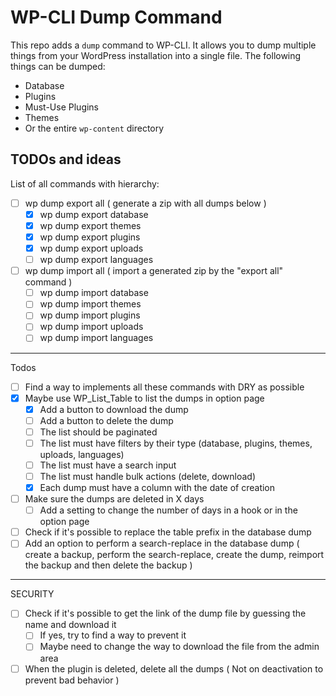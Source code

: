 # WP-CLI Dump Command

This repo adds a `dump` command to WP-CLI. It allows you to dump multiple things from your WordPress installation into a single file. The following things can be dumped:
- Database
- Plugins
- Must-Use Plugins
- Themes
- Or the entire `wp-content` directory

## TODOs and ideas

List of all commands with hierarchy:

- [ ] wp dump export all ( generate a zip with all dumps below )
    - [x] wp dump export database
    - [x] wp dump export themes
    - [x] wp dump export plugins
    - [x] wp dump export uploads
    - [ ] wp dump export languages
- [ ] wp dump import all ( import a generated zip by the "export all" command )
    - [ ] wp dump import database
    - [ ] wp dump import themes
    - [ ] wp dump import plugins
    - [ ] wp dump import uploads
    - [ ] wp dump import languages  

---
Todos

- [ ] Find a way to implements all these commands with DRY as possible
- [x] Maybe use WP_List_Table to list the dumps in option page
  - [x] Add a button to download the dump
  - [ ] Add a button to delete the dump
  - [ ] The list should be paginated
  - [ ] The list must have filters by their type (database, plugins, themes, uploads, languages)
  - [ ] The list must have a search input
  - [ ] The list must handle bulk actions (delete, download)
  - [x] Each dump must have a column with the date of creation
- [ ] Make sure the dumps are deleted in X days
  - [ ] Add a setting to change the number of days in a hook or in the option page
- [ ] Check if it's possible to replace the table prefix in the database dump
- [ ] Add an option to perform a search-replace in the database dump ( create a backup, perform the search-replace, create the dump, reimport the backup and then delete the backup )

---
SECURITY
- [ ] Check if it's possible to get the link of the dump file by guessing the name and download it
  - [ ] If yes, try to find a way to prevent it
  - [ ] Maybe need to change the way to download the file from the admin area
- [ ] When the plugin is deleted, delete all the dumps ( Not on deactivation to prevent bad behavior )